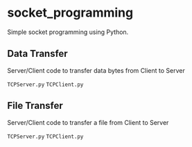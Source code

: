 # socket_programming
Simple socket programming using Python.

## Data Transfer
Server/Client code to transfer data bytes from Client to Server

`TCPServer.py` 
`TCPClient.py`

## File Transfer
Server/Client code to transfer a file from Client to Server

`TCPServer.py` 
`TCPClient.py`
